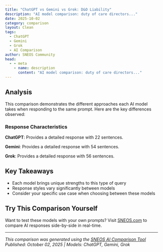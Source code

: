```yaml
---
title: "ChatGPT vs Gemini vs Grok: D&O Liability"
description: "AI model comparison: duty of care directors..."
date: 2025-10-02
category: comparison
layout: Clean
tags:
  - ChatGPT
  - Gemini
  - Grok
  - AI Comparison
author: SNEOS Community
head:
  - - meta
    - name: description
      content: "AI model comparison: duty of care directors..."
---
```


<ChatComparison
  title="ChatGPT vs Gemini vs Grok: D&amp;O Liability"
  prompt="duty of care directors"
  :responses='{
    "ChatGPT": "The **duty of care** for directors refers to the legal obligation directors have to act with the level of care, competence, and diligence that a reasonably prudent person would exercise in similar circumstances. This duty ensures that directors make informed and thoughtful decisions in the best interests of the company and its shareholders.\n\n### Key Aspects of the Duty of Care for Directors:\n\n1. **Informed Decision-Making**  \n   Directors must make decisions based on adequate information and reasonable inquiry. They should gather all relevant facts, seek expert advice if necessary, and thoroughly analyze the situation before acting.\n\n2. **Reasonable Skill and Diligence**  \n   Directors are expected to use any special skills or expertise they possess and apply reasonable diligence in fulfilling their responsibilities. Even directors without specific expertise must act with the care expected of an ordinarily prudent person.\n\n3. **Active Participation**  \n   Directors must actively participate in board meetings and corporate governance. They should not neglect their responsibilities or fail to attend meetings without valid reasons.\n\n4. **Good Faith and Best Interests of the Company**  \n   While closely related to the duty of loyalty, directors must also act in good faith within the scope of their duty of care by ensuring their decisions are made for the company\u0027s benefit, not personal gain or negligence.\n\n5. **Avoiding Negligence and Recklessness**  \n   Failing to exercise due care, such as ignoring important information, failing to monitor the company\u0027s affairs, or making decisions without adequate consideration, can constitute a breach of the duty of care.\n\n### Legal Standards:\n\n- The duty of care is often evaluated under the \u0022business judgment rule,\u0022 which protects directors who act in good faith, with the care that an ordinarily prudent person would take, and with the reasonable belief that their decisions serve the company\u0027s best interests.\n- If directors breach their duty of care, they can be held liable for any resulting damages to the company or shareholders.\n\n### Practical Examples:\n\n- Reviewing financial reports carefully before approving budgets.\n- Consulting with professionals (lawyers, accountants) when faced with complex issues.\n- Ensuring compliance with laws and regulations.\n- Supervising management effectively.\n\n---\n\nIf you\u0027d like, I can provide information on the **duty of loyalty** or other duties of directors as well!",
    "Gemini": "The duty of care for directors is a fundamental principle in corporate law, requiring directors to act with reasonable care, skill, and diligence in managing the company\u0027s affairs. It\u0027s about being informed, attentive, and making decisions in a responsible way. Here\u0027s a breakdown of key aspects:\n\n**Core Elements of the Duty of Care:**\n\n*   **Reasonable Care:** Directors must act with the level of care that a reasonably prudent person would exercise in a similar position under similar circumstances. This means being attentive to the company\u0027s business, monitoring its activities, and making informed decisions.\n*   **Reasonable Skill:** Directors are expected to possess and utilize the skills and knowledge reasonably necessary to perform their duties. The level of skill expected may vary depending on the director\u0027s background, expertise, and the nature of the company.  A director with financial expertise, for example, might be held to a higher standard regarding financial matters.\n*   **Reasonable Diligence:** Directors must be diligent in their efforts to oversee the company\u0027s affairs. This includes attending meetings, reviewing relevant documents, seeking expert advice when necessary, and taking steps to ensure the company complies with applicable laws and regulations.\n\n**Key Responsibilities Arising from the Duty of Care:**\n\n*   **Being Informed:** Directors have a duty to stay informed about the company\u0027s business, financial condition, and risks. This involves reviewing financial statements, understanding industry trends, and seeking information from management and experts.\n*   **Oversight and Monitoring:** Directors are responsible for overseeing the company\u0027s management and monitoring its performance. This includes setting strategic goals, evaluating management\u0027s performance, and ensuring that appropriate systems are in place to manage risks.\n*   **Decision-Making:** Directors must make decisions in a careful and informed manner, considering the best interests of the company. They should seek input from management and other stakeholders, and document their decision-making process.\n*   **Compliance:** Directors have a duty to ensure that the company complies with all applicable laws and regulations. This includes establishing and maintaining compliance programs, monitoring compliance efforts, and taking corrective action when necessary.\n*   **Risk Management:** Directors are responsible for identifying and managing the company\u0027s risks. This includes assessing the likelihood and impact of potential risks, developing risk mitigation strategies, and monitoring the effectiveness of risk management efforts.\n\n**Factors Considered in Determining Breach of Duty of Care:**\n\n*   **Nature of the Company\u0027s Business:** The complexity and riskiness of the company\u0027s business will be considered. A more complex or risky business may require a higher level of care and diligence.\n*   **Director\u0027s Skills and Experience:** The director\u0027s individual skills and experience will be taken into account. A director with specialized expertise may be held to a higher standard in areas related to their expertise.\n*   **Reliance on Others:** Directors are entitled to rely on the information and advice provided by management, employees, and experts, provided that such reliance is reasonable and in good faith.\n*   **Business Judgment Rule:**  This rule protects directors from liability for business decisions made in good faith, with due care, and on a reasonably informed basis, even if those decisions ultimately turn out to be unsuccessful. It recognizes that directors are not insurers of success and that honest mistakes can happen.  However, the Business Judgment Rule does *not* protect directors who are grossly negligent or who abdicate their responsibilities.\n*   **Circumstances at the Time of Decision:** A court will consider the circumstances that existed at the time the decision was made, including any time constraints or pressures that the directors were under.\n\n**Consequences of Breaching the Duty of Care:**\n\n*   **Liability for Damages:** Directors who breach their duty of care may be held liable for damages suffered by the company or its shareholders as a result of their actions or omissions.\n*   **Injunctive Relief:** A court may issue an injunction to prevent a director from engaging in conduct that violates their duty of care.\n*   **Removal from Office:** A director who breaches their duty of care may be removed from office.\n*   **Reputational Damage:** Breaching the duty of care can significantly damage a director\u0027s reputation.\n\n**How Directors Can Fulfill Their Duty of Care:**\n\n*   **Attend Board Meetings Regularly:** Active participation and engagement are key.\n*   **Review Board Materials Carefully:** Thorough preparation is essential for informed decisions.\n*   **Ask Questions and Seek Clarification:** Don\u0027t hesitate to seek further information if something is unclear.\n*   **Obtain Expert Advice When Necessary:** Engage independent experts to provide guidance on complex issues.\n*   **Document Decision-Making Processes:** Maintain records of board meetings, discussions, and decisions.\n*   **Implement and Monitor Compliance Programs:** Ensure the company has effective compliance systems in place.\n*   **Stay Informed About Industry Trends and Regulations:** Keep up-to-date on relevant developments.\n*   **Exercise Independent Judgment:** Make decisions based on the best interests of the company, not personal interests.\n*   **Ensure Adequate Director Training:** Participate in ongoing training to enhance skills and knowledge.\n*   **Establish a Strong Corporate Culture:** Promote ethical behavior and accountability throughout the organization.\n\n**State vs. Federal Law:**\n\nThe specific requirements of the duty of care can vary slightly depending on the state in which the company is incorporated.  Delaware, for example, is a popular state for incorporation and has well-developed case law on director duties.  Federal laws, such as the Sarbanes-Oxley Act (SOX), also impact director responsibilities, particularly in areas related to financial reporting and internal controls.\n\n**Key Takeaways:**\n\n*   The duty of care is a critical responsibility for directors.\n*   It requires directors to act with reasonable care, skill, and diligence.\n*   Directors must be informed, attentive, and make decisions in the best interests of the company.\n*   Failure to fulfill the duty of care can have serious consequences.\n\nIt\u0027s important for directors to understand their duty of care and to take steps to ensure that they are fulfilling their responsibilities. Consulting with legal counsel is always a good idea to ensure compliance and best practices. This information is for general understanding and not legal advice. Always seek legal advice from a qualified professional for specific situations.\n",
    "Grok": "The \u0022duty of care\u0022 is a fundamental legal and ethical obligation imposed on directors of a company under corporate governance laws in many jurisdictions. It requires directors to act with the level of care, diligence, and skill that a reasonably prudent person would exercise in similar circumstances. This duty is part of the broader fiduciary duties owed by directors to the company, its shareholders, and sometimes other stakeholders.\n\nBelow is a detailed explanation of the duty of care for directors, with a primary focus on common law jurisdictions like the UK, Australia, Canada, and the US (note that specific requirements may vary depending on the jurisdiction and applicable laws):\n\n### 1. **Definition of Duty of Care**\nThe duty of care requires directors to make informed decisions and act in a manner that a reasonable person would consider appropriate in managing the affairs of the company. It involves:\n- Acting with reasonable skill, competence, and diligence.\n- Avoiding negligence or recklessness in decision-making.\n- Ensuring that decisions are made based on adequate information and after proper consideration of risks and consequences.\n\n### 2. **Key Components of the Duty of Care**\nDirectors are expected to:\n- **Be Informed**: Directors must actively seek out and consider relevant information before making decisions. They cannot ignore critical issues or \u0022bury their heads in the sand.\u0022\n- **Exercise Reasonable Skill**: Directors are not expected to be experts in every field, but they must apply the knowledge and skills they possess (or reasonably should possess) in their role. For example, a director with financial expertise may be held to a higher standard in financial matters.\n- **Act Diligently**: Directors must devote sufficient time and attention to the company\u2019s affairs. This includes attending board meetings, reviewing reports, and staying updated on the company\u2019s operations.\n- **Avoid Conflicts of Interest**: While this overlaps with the duty of loyalty, directors must ensure that personal interests do not cloud their judgment when making decisions for the company.\n- **Delegate Appropriately**: Directors may delegate tasks to others (e.g., management or committees), but they remain responsible for overseeing those delegated tasks and ensuring they are performed competently.\n\n### 3. **Legal Standards for Duty of Care**\nThe standard for evaluating whether a director has breached the duty of care often depends on the jurisdiction, but two common standards are:\n- **Subjective and Objective Test**: In some jurisdictions, courts assess both the director\u2019s personal skills (subjective) and the standard of a reasonable person in that position (objective). For example, under the UK Companies Act 2006 (Section 174), directors are judged based on the knowledge, skill, and experience they have, as well as what a reasonable person in their position would be expected to know.\n- **Business Judgment Rule (US)**: In the United States, the business judgment rule protects directors from liability for decisions made in good faith, with reasonable care, and without conflicts of interest, even if the decision turns out to be unprofitable. Courts generally do not second-guess business decisions as long as the process was sound.\n\n### 4. **Consequences of Breaching Duty of Care**\nIf a director fails to fulfill their duty of care, they may face:\n- **Personal Liability**: Directors can be held personally liable for losses suffered by the company due to their negligence or failure to act with care.\n- **Legal Action**: Shareholders, creditors, or the company itself may bring lawsuits against directors for breach of duty.\n- **Disqualification**: In some jurisdictions, directors who breach their duties may be disqualified from holding directorships for a specified period.\n- **Reputational Damage**: Breaches can harm a director\u2019s professional reputation.\n\n### 5. **Examples of Breach of Duty of Care**\n- Failing to review financial statements or ignoring warning signs of financial distress.\n- Making decisions without adequate research or consultation (e.g., entering into a risky contract without due diligence).\n- Neglecting to monitor the actions of management or employees, leading to fraud or misconduct.\n- Not attending board meetings regularly or failing to engage in critical decision-making processes.\n\n### 6. **Practical Ways to Fulfill the Duty of Care**\nTo avoid breaching their duty of care, directors should:\n- Stay informed about the company\u2019s operations, finances, and industry trends.\n- Ask questions and challenge management when necessary.\n- Seek professional advice (e.g., legal or financial) when appropriate.\n- Document decision-making processes to demonstrate that decisions were made thoughtfully.\n- Regularly assess risks and implement appropriate risk management strategies.\n\n### 7. **Jurisdiction-Specific Notes**\n- **United Kingdom**: Under Section 174 of the Companies Act 2006, directors must exercise reasonable care, skill, and diligence, judged by both an objective standard and their own knowledge/experience.\n- **Australia**: Section 180 of the Corporations Act 2001 imposes a duty of care and diligence, with a business judgment rule defense available if decisions are made in good faith and with due process.\n- **United States**: The duty of care is embedded in state corporate laws (e.g., Delaware General Corporation Law). The business judgment rule provides significant protection if directors act in good faith and with reasonable care.\n- **Canada**: Under the Canada Business Corporations Act (Section 122), directors must act with the care, diligence, and skill of a reasonably prudent person.\n\n### Conclusion\nThe duty of care is a core responsibility of directors, ensuring that they manage the company responsibly and protect the interests of shareholders and other stakeholders. While the standard of care may vary across jurisdictions, the underlying principle remains the same: directors must act with diligence, make informed decisions, and prioritize the company\u2019s well-being. Failure to do so can result in significant legal and financial consequences.\n\nIf you are seeking specific advice regarding the duty of care for directors in a particular jurisdiction or situation, consulting a legal professional is recommended."
  }'
  published-date="01:33"
/>

## Analysis

This comparison demonstrates the different approaches each AI model takes when responding to the same prompt. Here are the key differences observed:

### Response Characteristics

**ChatGPT**: Provides a detailed response with 22 sentences. 

**Gemini**: Provides a detailed response with 54 sentences. 

**Grok**: Provides a detailed response with 56 sentences. 

## Key Takeaways

- Each model brings unique strengths to this type of query
- Response styles vary significantly between models
- Consider your specific use case when choosing between these models

## Try This Comparison Yourself

Want to test these models with your own prompts? Visit [SNEOS.com](https://sneos.com) to compare AI responses side-by-side in real-time.

---

*This comparison was generated using the [SNEOS AI Comparison Tool](https://sneos.com)*
*Published: October 02, 2025 | Models: ChatGPT, Gemini, Grok*
